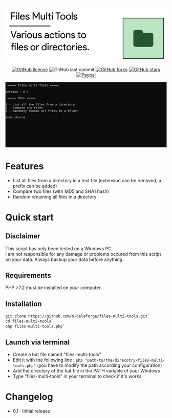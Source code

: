 ![Header](/docs/header.png)

<div align="center">

[![GitHub license](https://img.shields.io/github/license/n-deleforge/files-multi-tools?style=for-the-badge)](https://github.com/n-deleforge/files-multi-tools/blob/main/LICENCE)
![GitHub last commit](https://img.shields.io/github/last-commit/n-deleforge/files-multi-tools?style=for-the-badge)
[![GitHub forks](https://img.shields.io/github/forks/n-deleforge/files-multi-tools?style=for-the-badge)](https://github.com/n-deleforge/files-multi-tools/network)
[![GitHub stars](https://img.shields.io/github/stars/n-deleforge/files-multi-tools?style=for-the-badge)](https://github.com/n-deleforge/files-multi-tools/stargazers)
[![Paypal](https://img.shields.io/badge/DONATE-PAYPAL.ME-lightgrey?style=for-the-badge)](https://www.paypal.com/paypalme/nicolasdeleforge)

</div>

![Screenshot](/docs/screenshot.png)

# Features

- List all files from a directory in a text file (extension can be removed, a prefix can be added)
- Compare two files (with MD5 and SHA1 hash)
- Random renaming all files in a directory

# Quick start

## Disclaimer

This script has only been tested on a Windows PC.  
I am not responsible for any damage or problems occured from this script on your data. Always backup your data before anything.

## Requirements

PHP >7.2 must be installed on your computer.

## Installation

```
git clone https://github.com/n-deleforge/files-multi-tools.git`
cd files-multi-tools`
php files-multi-tools.php`
```

## Launch via terminal

- Create a bat file named "files-multi-tools"
- Edit it with the following line : `php "path/to/the/direcotry/files-multi-tools.php"` (you have to modify the path according your configuration)
- Add the directory of the bat file in the PATH variable of your Windows
- Type "files-multi-tools" in your terminal to check if it's works

# Changelog

- 0.1 : Initial release
